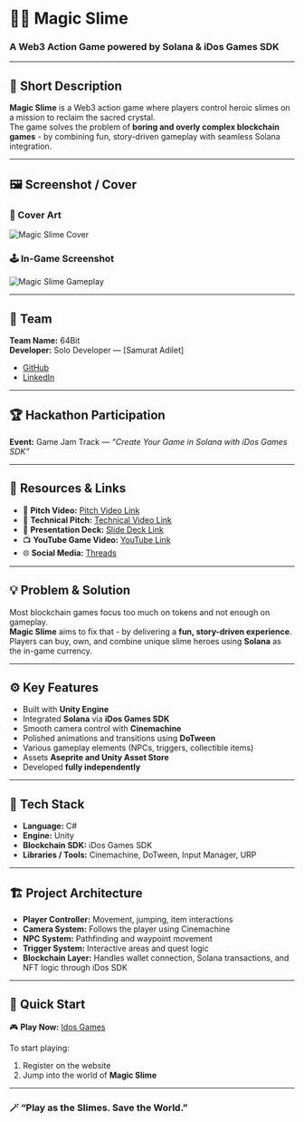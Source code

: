 # 🧙‍♂️ Magic Slime  

### A Web3 Action Game powered by Solana & iDos Games SDK

---

## 🧩 Short Description  
**Magic Slime** is a Web3 action game where players control heroic slimes on a mission to reclaim the sacred crystal.  
The game solves the problem of **boring and overly complex blockchain games** - by combining fun, story-driven gameplay with seamless Solana integration.

---

## 🖼️ Screenshot / Cover  
### 🎨 Cover Art  
![Magic Slime Cover](/mnt/data/Illudfgdron4.jpg)
### 🕹️ In-Game Screenshot  
![Magic Slime Gameplay](/mnt/data/укрекноггн.PNG)

---

## 👤 Team  
**Team Name:** 64Bit  
**Developer:** Solo Developer — [Samurat Adilet]  
- [GitHub](https://github.com/adi2215)  
- [LinkedIn](https://www.linkedin.com/in/sam-pixel/)

---

## 🏆 Hackathon Participation  
**Event:** Game Jam Track — *“Create Your Game in Solana with iDos Games SDK”*  

---

## 🔗 Resources & Links  
- 🎥 **Pitch Video:** [Pitch Video Link](https://www.loom.com/share/48390fc111614acdb2cbed15d1c57452)  
- 🧠 **Technical Pitch:** [Technical Video Link](https://www.loom.com/share/0997ccc58fe34c67b3cb5eca46256b4c)  
- 📑 **Presentation Deck:** [Slide Deck Link](https://www.canva.com/design/DAG3R0UOkVI/6ejQDjPmNWxJRXbGyDeIBg/edit?utm_content=DAG3R0UOkVI&utm_campaign=designshare&utm_medium=link2&utm_source=sharebutton)  
- 📺 **YouTube Game Video:** [YouTube Link](https://youtu.be/JpAKSgWgLIc)
- 🌐 **Social Media:** [Threads](https://www.threads.com/@sampixelstudio?invite=0)

---

## 💡 Problem & Solution  
Most blockchain games focus too much on tokens and not enough on gameplay.  
**Magic Slime** aims to fix that - by delivering a **fun, story-driven experience**. 
Players can buy, own, and combine unique slime heroes using **Solana** as the in-game currency.

---

## ⚙️ Key Features  
- Built with **Unity Engine**  
- Integrated **Solana** via **iDos Games SDK**  
- Smooth camera control with **Cinemachine**  
- Polished animations and transitions using **DoTween**  
- Various gameplay elements (NPCs, triggers, collectible items)  
- Assets **Aseprite and Unity Asset Store**  
- Developed **fully independently**

---

## 🧰 Tech Stack  
- **Language:** C#  
- **Engine:** Unity  
- **Blockchain SDK:** iDos Games SDK  
- **Libraries / Tools:** Cinemachine, DoTween, Input Manager, URP

---

## 🏗️ Project Architecture  
- **Player Controller:** Movement, jumping, item interactions  
- **Camera System:** Follows the player using Cinemachine  
- **NPC System:** Pathfinding and waypoint movement  
- **Trigger System:** Interactive areas and quest logic  
- **Blockchain Layer:** Handles wallet connection, Solana transactions, and NFT logic through iDos SDK  

---

## 🚀 Quick Start  
🎮 **Play Now:** [Idos Games](https://idosgames.com/en/app/?id=I5G9YDF8)  

To start playing:  
1. Register on the website  
2. Jump into the world of **Magic Slime**  

---

### 🪄 “Play as the Slimes. Save the World.”  
